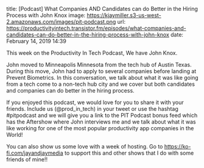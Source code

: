 title: [Podcast] What Companies AND Candidates can do Better in the Hiring Process with John Knox
image: https://kjaymiller.s3-us-west-2.amazonaws.com/images/pit-podcast.png
url: https://productivityintech.transistor.fm/episodes/what-companies-and-candidates-can-do-better-in-the-hiring-process-with-john-knox
date: February 14, 2019 14:39

This week on the Productivity In Tech Podcast, We have John Knox.

John moved to Minneapolis Minnesota from the tech hub of Austin Texas. During this move, John had to apply to several companies before landing at Prevent Biometrics. In this conversation, we talk about what it was like going from a tech come to a non-tech hub city and we cover but both candidates and companies can do better in the hiring process.

If you enjoyed this podcast, we would love for you to share it with your friends. Include us (@prod_in_tech) in your tweet or use the hashtag #pitpodcast and we will give you a link to the PIT Podcast bonus feed which has the Aftershow where John interviews me and we talk about what it was like working for one of the most popular productivity app companies in the World!

You can also show us some love with a week of hosting. Go to <https://ko-fi.com/jayandjaymedia> to support this and other shows that I do with some friends of mine!!
